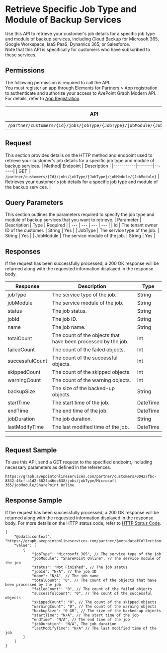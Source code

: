 # Retrieve Specific Job Type and Module of Backup Services

Use this API to retrieve your customer's job details for a specific job type and module of backup services, including Cloud Backup for Microsoft 365, Google Workspace, IaaS PaaS, Dynamics 365, or Salesforce.
<br>Note that this API is specifically for customers who have subscribed to these services.

## Permissions  

The following permission is required to call the API.  
You must register an app through Elements for Partners > App registration to authenticate and authorize your access to AvePoint Graph Modern API. For details, refer to [App Registration](https://cdn.avepoint.com/assets/apelements-webhelp/avepoint-elements-for-partners/index.htm#!Documents/appregistration.htm).

| API | Permission Required |
|-----------|--------|
| `/partner/customers/{Id}/jobs/jobType/{JobType}/jobModule/{JobModule}` | partner.jobs.read.all  |  

## Request 
This section provides details on the HTTP method and endpoint used to retrieve your customer's job details for a specific job type and module of backup services.
| Method| Endpoint | Description |
|-----------|--------|-------|
| GET | `/partner/customers/{Id}/jobs/jobType/{JobType}/jobModule/{JobModule}` | Retrieves your customer's job details for a specific job type and module of the backup services. |
## Query Parameters
This section outlines the parameters required to specify the job type and module of backup services that you want to retrieve.
| Parameter | Description | Type | Required |
| --- | --- | --- | --- |
| Id | The tenant owner ID of the customer. | String | Yes |
| JobType | The service type of the job. | String | Yes |
| JobModule | The service module of the job. | String | Yes |

## Responses

If the request has been successfully processed, a 200 OK response will be returned along with the requested information displayed in the response body.

| Response | Description | Type |
| --- | --- | --- |
| jobType | The service type of the job. | String |
| jobModule | The service module of the job. | String |
| status | The job status. | String |
| jobId | The job ID. | String |
| name | The job name. | String |
| totalCount | The count of the objects that have been processed by the job. | Int |
| failedCount | The count of the failed objects. | Int |
| successfulCount | The count of the successful objects. | Int |
| skippedCount | The count of the skipped objects. | Int |
| warningCount | The count of the warning objects. | Int |
| backupSize | The size of the backed-up objects. | String |
| startTime | The start time of the job. | DateTime |
| endTime | The end time of the job. | DateTime |
| jobDuration | The job duration. | String |
| lastModifyTime | The last modified time of the job. | DateTime |

***
## Request Sample
To use this API, send a GET request to the specified endpoint, including necessary parameters as defined in the references. 
```
https://graph.avepointonlineservices.com/partner/customers/00427fbc-8832-46cf-a1d2-582fa46ec638/jobs/jobType/Microsoft 365/jobModule/SharePoint Online
```
## Response Sample
If the request has been successfully processed, a 200 OK response will be returned along with the requested information displayed in the response body. For more details on the HTTP status code, refer to [HTTP Status Code](/docs/use-avepoint-graph-modern-API/##HTTP-Status-Code).
```
{
    "@odata.context": "https://graph.avepointonlineservices.com/partner/$metadata#Collection(Portal.Api.Model.BackUpJob)",
    "value": [
        {
            "jobType": "Microsoft 365", // The service type of the job
            "jobModule": "SharePoint Online", // The service module of the job
            "status": "Not Finished", // The job status
            "jobId": "N/A", // The job ID
            "name": "N/A", // The job name
            "totalCount": "0", // The count of the objects that have been processed by the job
            "failedCount": "0", // The count of the failed objects
            "successfulCount": "0", // The count of the successful objects
            "skippedCount": "0", // The count of the skipped objects
            "warningCount": "0", // The count of the warning objects
            "backupSize": "0 GB", // The size of the backed-up objects
            "startTime": "N/A", // The start time of the job
            "endTime": "N/A", // The end time of the job
            "jobDuration": "N/A", The job duration
            "lastModifyTime": "N/A" // The last modified time of the job
        }
    ]
}
```